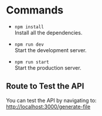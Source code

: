 # Commands

- `npm install`  
   Install all the dependencies.
   
- `npm run dev`  
   Start the development server.

- `npm run start`  
   Start the production server.

## Route to Test the API

You can test the API by navigating to:  
[http://localhost:3000/generate-file](http://localhost:3000/generate-file)
